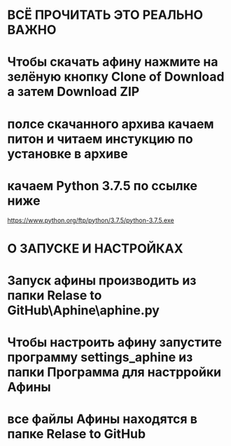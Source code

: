 # ВСЁ ПРОЧИТАТЬ ЭТО РЕАЛЬНО ВАЖНО
# Чтобы скачать афину нажмите на зелёную кнопку Clone of Download а затем Download ZIP
# полсе скачанного архива качаем питон и читаем инстукцию по установке в архиве 
# качаем Python 3.7.5 по ссылке ниже 
https://www.python.org/ftp/python/3.7.5/python-3.7.5.exe
# О ЗАПУСКЕ И НАСТРОЙКАХ
# Запуск афины производить из папки Relase to GitHub\Aphine\aphine.py
# Чтобы настроить афину запустите программу settings_aphine из папки Программа для настрройки Афины
# все файлы Афины находятся в папке Relase to GitHub 
